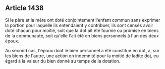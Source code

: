 Article 1438
----
Si le père et la mère ont doté conjointement l'enfant commun sans exprimer la
portion pour laquelle ils entendaient y contribuer, ils sont censés avoir doté
chacun pour moitié, soit que la dot ait été fournie ou promise en biens de la
communauté, soit qu'elle l'ait été en biens personnels à l'un des deux époux.

Au second cas, l'époux dont le bien personnel a été constitué en dot, a, sur les
biens de l'autre, une action en indemnité pour la moitié de ladite dot, eu égard
à la valeur du bien donné au temps de la dotation.
